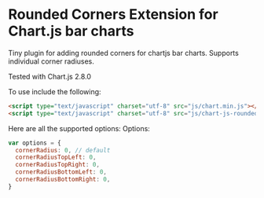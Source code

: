# Rounded Corners Extension for Chart.js bar charts
Tiny plugin for adding rounded corners for chartjs bar charts.
Supports individual corner radiuses.

Tested with Chart.js 2.8.0

To use include the following:
```html
<script type="text/javascript" charset="utf-8" src="js/chart.min.js"></script>
<script type="text/javascript" charset="utf-8" src="js/chart-js-rounded-corners.min.js"></script>
```

Here are all the supported options:
Options:
```javascript
var options = {
  cornerRadius: 0, // default
  cornerRadiusTopLeft: 0,
  cornerRadiusTopRight: 0,
  cornerRadiusBottomLeft: 0,
  cornerRadiusBottomRight: 0,
}
```
